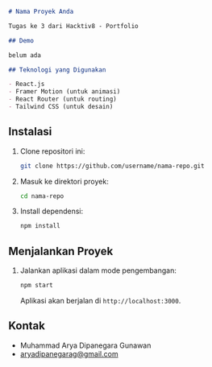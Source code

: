 ```markdown
# Nama Proyek Anda

Tugas ke 3 dari Hacktiv8 - Portfolio

## Demo

belum ada

## Teknologi yang Digunakan

- React.js
- Framer Motion (untuk animasi)
- React Router (untuk routing)
- Tailwind CSS (untuk desain)
```

## Instalasi

1. Clone repositori ini:

   ```bash
   git clone https://github.com/username/nama-repo.git
   ```

2. Masuk ke direktori proyek:

   ```bash
   cd nama-repo
   ```

3. Install dependensi:

   ```bash
   npm install
   ```

## Menjalankan Proyek

1. Jalankan aplikasi dalam mode pengembangan:

   ```bash
   npm start
   ```

   Aplikasi akan berjalan di `http://localhost:3000`.

## Kontak

- Muhammad Arya Dipanegara Gunawan
- aryadipanegarag@gmail.com
